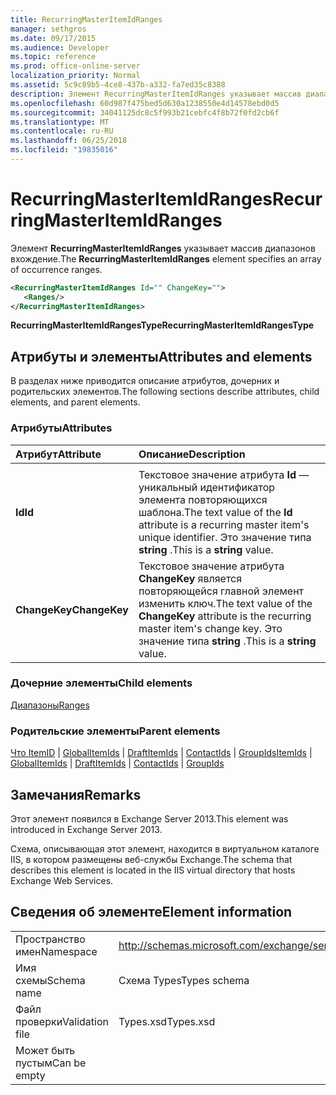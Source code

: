 ```yaml
---
title: RecurringMasterItemIdRanges
manager: sethgros
ms.date: 09/17/2015
ms.audience: Developer
ms.topic: reference
ms.prod: office-online-server
localization_priority: Normal
ms.assetid: 5c9c89b5-4ce8-437b-a332-fa7ed35c8388
description: Элемент RecurringMasterItemIdRanges указывает массив диапазонов вхождение.
ms.openlocfilehash: 60d987f475bed5d630a1238550e4d14578ebd0d5
ms.sourcegitcommit: 34041125dc8c5f993b21cebfc4f8b72f0fd2cb6f
ms.translationtype: MT
ms.contentlocale: ru-RU
ms.lasthandoff: 06/25/2018
ms.locfileid: "19835016"
---
```

# <a name="recurringmasteritemidranges"></a><span data-ttu-id="1a754-103">RecurringMasterItemIdRanges</span><span class="sxs-lookup"><span data-stu-id="1a754-103">RecurringMasterItemIdRanges</span></span>

<span data-ttu-id="1a754-104">Элемент **RecurringMasterItemIdRanges** указывает массив диапазонов вхождение.</span><span class="sxs-lookup"><span data-stu-id="1a754-104">The **RecurringMasterItemIdRanges** element specifies an array of occurrence ranges.</span></span> 
  
```XML
<RecurringMasterItemIdRanges Id="" ChangeKey="">
   <Ranges/>
</RecurringMasterItemIdRanges>
```

 <span data-ttu-id="1a754-105">**RecurringMasterItemIdRangesType**</span><span class="sxs-lookup"><span data-stu-id="1a754-105">**RecurringMasterItemIdRangesType**</span></span>
## <a name="attributes-and-elements"></a><span data-ttu-id="1a754-106">Атрибуты и элементы</span><span class="sxs-lookup"><span data-stu-id="1a754-106">Attributes and elements</span></span>

<span data-ttu-id="1a754-107">В разделах ниже приводится описание атрибутов, дочерних и родительских элементов.</span><span class="sxs-lookup"><span data-stu-id="1a754-107">The following sections describe attributes, child elements, and parent elements.</span></span>
  
### <a name="attributes"></a><span data-ttu-id="1a754-108">Атрибуты</span><span class="sxs-lookup"><span data-stu-id="1a754-108">Attributes</span></span>

|<span data-ttu-id="1a754-109">**Атрибут**</span><span class="sxs-lookup"><span data-stu-id="1a754-109">**Attribute**</span></span>|<span data-ttu-id="1a754-110">**Описание**</span><span class="sxs-lookup"><span data-stu-id="1a754-110">**Description**</span></span>|
|:-----|:-----|
|<span data-ttu-id="1a754-111">
  **Id**</span><span class="sxs-lookup"><span data-stu-id="1a754-111">**Id**</span></span> <br/> |<span data-ttu-id="1a754-112">Текстовое значение атрибута **Id** — уникальный идентификатор элемента повторяющихся шаблона.</span><span class="sxs-lookup"><span data-stu-id="1a754-112">The text value of the **Id** attribute is a recurring master item's unique identifier.</span></span> <span data-ttu-id="1a754-113">Это значение типа **string** .</span><span class="sxs-lookup"><span data-stu-id="1a754-113">This is a **string** value.</span></span>  <br/> |
|<span data-ttu-id="1a754-114">**ChangeKey**</span><span class="sxs-lookup"><span data-stu-id="1a754-114">**ChangeKey**</span></span> <br/> |<span data-ttu-id="1a754-115">Текстовое значение атрибута **ChangeKey** является повторяющейся главной элемент изменить ключ.</span><span class="sxs-lookup"><span data-stu-id="1a754-115">The text value of the **ChangeKey** attribute is the recurring master item's change key.</span></span> <span data-ttu-id="1a754-116">Это значение типа **string** .</span><span class="sxs-lookup"><span data-stu-id="1a754-116">This is a **string** value.</span></span>  <br/> |
   
### <a name="child-elements"></a><span data-ttu-id="1a754-117">Дочерние элементы</span><span class="sxs-lookup"><span data-stu-id="1a754-117">Child elements</span></span>

[<span data-ttu-id="1a754-118">Диапазоны</span><span class="sxs-lookup"><span data-stu-id="1a754-118">Ranges</span></span>](ranges.md)
  
### <a name="parent-elements"></a><span data-ttu-id="1a754-119">Родительские элементы</span><span class="sxs-lookup"><span data-stu-id="1a754-119">Parent elements</span></span>

<span data-ttu-id="1a754-120">[Что ItemID](itemids.md) | [GlobalItemIds](globalitemids.md) | [DraftItemIds](draftitemids.md) | [ContactIds](contactids.md) | [GroupIds](groupids.md)</span><span class="sxs-lookup"><span data-stu-id="1a754-120">[ItemIds](itemids.md) | [GlobalItemIds](globalitemids.md) | [DraftItemIds](draftitemids.md) | [ContactIds](contactids.md) | [GroupIds](groupids.md)</span></span>
  
## <a name="remarks"></a><span data-ttu-id="1a754-121">Замечания</span><span class="sxs-lookup"><span data-stu-id="1a754-121">Remarks</span></span>

<span data-ttu-id="1a754-122">Этот элемент появился в Exchange Server 2013.</span><span class="sxs-lookup"><span data-stu-id="1a754-122">This element was introduced in Exchange Server 2013.</span></span>
  
<span data-ttu-id="1a754-123">Схема, описывающая этот элемент, находится в виртуальном каталоге IIS, в котором размещены веб-службы Exchange.</span><span class="sxs-lookup"><span data-stu-id="1a754-123">The schema that describes this element is located in the IIS virtual directory that hosts Exchange Web Services.</span></span>
  
## <a name="element-information"></a><span data-ttu-id="1a754-124">Сведения об элементе</span><span class="sxs-lookup"><span data-stu-id="1a754-124">Element information</span></span>

|||
|:-----|:-----|
|<span data-ttu-id="1a754-125">Пространство имен</span><span class="sxs-lookup"><span data-stu-id="1a754-125">Namespace</span></span>  <br/> |http://schemas.microsoft.com/exchange/services/2006/types  <br/> |
|<span data-ttu-id="1a754-126">Имя схемы</span><span class="sxs-lookup"><span data-stu-id="1a754-126">Schema name</span></span>  <br/> |<span data-ttu-id="1a754-127">Схема Types</span><span class="sxs-lookup"><span data-stu-id="1a754-127">Types schema</span></span>  <br/> |
|<span data-ttu-id="1a754-128">Файл проверки</span><span class="sxs-lookup"><span data-stu-id="1a754-128">Validation file</span></span>  <br/> |<span data-ttu-id="1a754-129">Types.xsd</span><span class="sxs-lookup"><span data-stu-id="1a754-129">Types.xsd</span></span>  <br/> |
|<span data-ttu-id="1a754-130">Может быть пустым</span><span class="sxs-lookup"><span data-stu-id="1a754-130">Can be empty</span></span>  <br/> ||
   

